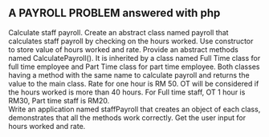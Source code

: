 ## A PAYROLL PROBLEM answered with php

Calculate staff payroll. Create an abstract class named payroll that calculates staff payroll by checking on the hours worked. Use constructor to store value of hours worked and rate. Provide an abstract methods named CalculatePayroll(). 
It is inherited by a class named Full Time class for full time employee and Part Time class for part time employee. Both classes having a method with the same name to calculate payroll and returns the value to the main class. Rate for one hour is RM 50. OT will be considered if the hours worked is more than 40 hours. For Full time staff, OT 1 hour is RM30, Part time staff is RM20.  
Write an application named staffPayroll that creates an object of each class, demonstrates that all the methods work correctly. Get the user input for hours worked and rate.